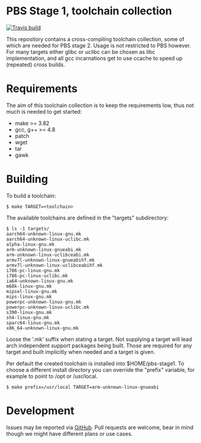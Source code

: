 PBS Stage 1, toolchain collection
=================================
[![Travis build][travis-badge]][travis]

This repository contains a cross-compiling toolchain collection, some of which
are needed for PBS stage 2. Usage is not restricted to PBS however. For many
targets either glibc or uclibc can be chosen as libc implementation, and all gcc
incarnations get to use ccache to speed up (repeated) cross builds.

Requirements
============

The aim of this toolchain collection is to keep the requirements low, thus not
much is needed to get started:

- make >= 3.82
- gcc, g++ >= 4.8
- patch
- wget
- tar
- gawk

Building
========

To build a toolchain:

	$ make TARGET=<toolchain>

The available toolchains are defined in the "targets" subdirectory:

	$ ls -1 targets/
	aarch64-unknown-linux-gnu.mk
	aarch64-unknown-linux-uclibc.mk
	alpha-linux-gnu.mk
	arm-unknown-linux-gnueabi.mk
	arm-unknown-linux-uclibceabi.mk
	armv7l-unknown-linux-gnueabihf.mk
	armv7l-unknown-linux-uclibceabihf.mk
	i786-pc-linux-gnu.mk
	i786-pc-linux-uclibc.mk
	ia64-unknown-linux-gnu.mk
	m68k-linux-gnu.mk
	mipsel-linux-gnu.mk
	mips-linux-gnu.mk
	powerpc-unknown-linux-gnu.mk
	powerpc-unknown-linux-uclibc.mk
	s390-linux-gnu.mk
	sh4-linux-gnu.mk
	sparc64-linux-gnu.mk
	x86_64-unknown-linux-gnu.mk

Loose the '.mk' suffix when stating a target. Not supplying a target will lead
arch independent support packages being built. Those are required for any target
and built implicitly when needed and a target is given.

Per default the created toolchain is installed into $HOME/pbs-stage1. To
choose a different install directory you can override the "prefix" variable,
for example to point to /opt or /usr/local.

	$ make prefix=/usr/local TARGET=arm-unknown-linux-gnueabi

Development
===========

Issues may be reported via [GitHub][bugs-github]. Pull requests are welcome,
bear in mind though we might have different plans or use cases.

  [bugs-github]: https://github.com/avionic-design/pbs-stage1/issues
  [travis]: https://travis-ci.org/avionic-design/pbs-stage1
  [travis-badge]: https://travis-ci.org/avionic-design/pbs-stage1.svg?branch=master
